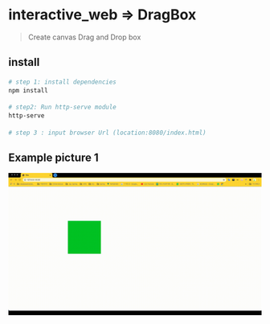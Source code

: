 # interactive_web => DragBox

> Create canvas Drag and Drop box

## install
``` bash
# step 1: install dependencies
npm install

# step2: Run http-serve module
http-serve

# step 3 : input browser Url (location:8080/index.html)
```

## Example picture 1
![](drag_box1.gif)

